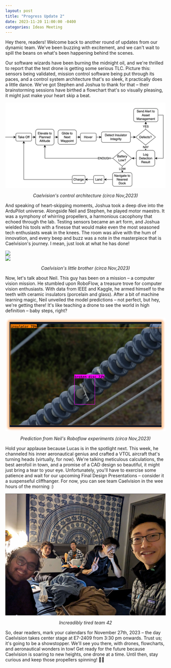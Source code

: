 ```yaml
---
layout: post
title: "Progress Update 2"
date: 2023-11-20 11:00:00 -0400
categories: Ideas Meeting
---
```

Hey there, readers! Welcome back to another round of updates from our dynamic team. We've been buzzing with excitement, and we can't wait to spill the beans on what's been happening behind the scenes.

Our software wizards have been burning the midnight oil, and we're thrilled to report that the test drone is getting some serious TLC. Picture this: sensors being validated, mission control software being put through its paces, and a control system architecture that's so sleek, it practically does a little dance. We've got Stephen and Joshua to thank for that – their brainstorming sessions have birthed a flowchart that's so visually pleasing, it might just make your heart skip a beat.


<img src="/assets/controls flow chart.png" />

<p class="center">Caelvision's control architecture (circa Nov,2023)</p>


And speaking of heart-skipping moments, Joshua took a deep dive into the ArduPilot universe. Alongside Neil and Stephen, he played motor maestro. It was a symphony of whirring propellers, a harmonious cacophony that echoed through the lab. Testing sensors became an art form, and Joshua wielded his tools with a finesse that would make even the most seasoned tech enthusiasts weak in the knees. The room was alive with the hum of innovation, and every beep and buzz was a note in the masterpiece that is Caelvision's journey. I mean, just look at what he has done!

<img src="/assets/motorTest.gif" />

<img src="/assets/pitchtest.gif" />

<p class="center">Caelvision's little brother (circa Nov,2023)</p>

Now, let's talk about Neil. This guy has been on a mission – a computer vision mission. He stumbled upon RoboFlow, a treasure trove for computer vision enthusiasts. With data from IEEE and Kaggle, he armed himself to the teeth with ceramic insulators (porcelain and glass). After a bit of machine learning magic, Neil unveiled the model predictions – not perfect, but hey, we're getting there! It's like teaching a drone to see the world in high definition – baby steps, right?

<p class="center"><img src="/assets/prediction.png" /></p>

<p class="center">Prediction from Neil's Roboflow experiments (circa Nov,2023)</p>

Hold your applause because Lucas is in the spotlight next. This week, he channeled his inner aeronautical genius and crafted a VTOL aircraft that's turning heads (virtually, for now). We're talking meticulous calculations, the best aerofoil in town, and a promise of a CAD design so beautiful, it might just bring a tear to your eye. Unfortunately, you'll have to exercise some patience and wait for our upcoming Final Design Presentations – consider it a suspenseful cliffhanger. For now, you can see team Caelvision in the wee hours of the morning :)

<img src="/assets/teamTired.png" />

<p class="center"> Increadibly tired team 42 </p>
So, dear readers, mark your calendars for November 27th, 2023 – the day Caelvision takes center stage at E7-2409 from 3:30 pm onwards. Trust us; it's going to be a showstopper. We'll see you there, with drones, flowcharts, and aeronautical wonders in tow! Get ready for the future because Caelvision is soaring to new heights, one drone at a time. Until then, stay curious and keep those propellers spinning! 🚁✨

<style>
img {
  display: block;
  margin-left: auto;
  margin-right: auto;
}
.center {
  text-align: center;
  font-style: italic;
}
</style>
